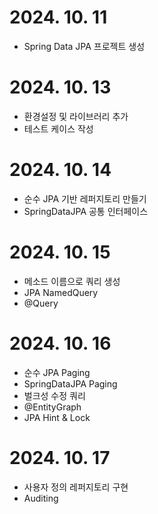 # 2024. 10. 11
- Spring Data JPA 프로젝트 생성

# 2024. 10. 13
- 환경설정 및 라이브러리 추가
- 테스트 케이스 작성

# 2024. 10. 14
- 순수 JPA 기반 레퍼지토리 만들기
- SpringDataJPA 공통 인터페이스

# 2024. 10. 15
- 메소드 이름으로 쿼리 생성
- JPA NamedQuery
- @Query

# 2024. 10. 16
- 순수 JPA Paging
- SpringDataJPA Paging
- 벌크성 수정 쿼리
- @EntityGraph
- JPA Hint & Lock

# 2024. 10. 17
- 사용자 정의 레퍼지토리 구현
- Auditing
